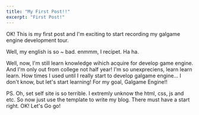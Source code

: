 ```yaml
---
title: "My First Post!!"
excerpt: "First Post!"
---
```


OK! This is my first post and I'm exciting to start recording my galgame engine development tour.

Well, my english is so ~ bad. enmmm, I recipet. Ha ha.

Well, now, I'm still learn knowledge wihich acquire for develop game engine.
And I'm only out from college not half year!
I'm so unexpreciens, learn learn learn. How times I used until I really start to develop galgame engine... I don't know, but let's start learning! For my goal, Galgame Engine!!

PS. Oh, set self site is so terrible. I extremly unknow the html, css, js and etc.
So now just use the template to write my blog. There must have a start right.
OK! Let's Go go!